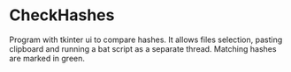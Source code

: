 # CheckHashes

Program with tkinter ui to compare hashes. It allows files selection, pasting clipboard and running a bat script as a separate thread. Matching hashes are marked in green.